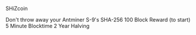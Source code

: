 SHiZcoin

Don't throw away your Antminer S-9's
SHA-256
100 Block Reward (to start)
5 Minute Blocktime
2 Year Halving

